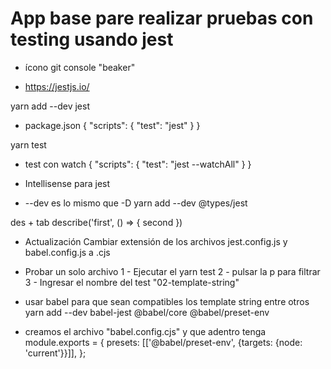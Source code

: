 # App base pare realizar pruebas con testing usando jest
- ícono git console "beaker"

- https://jestjs.io/

yarn add --dev jest

- package.json
{
  "scripts": {
    "test": "jest"
  }
}

yarn test


- test con watch
{
  "scripts": {
    "test": "jest --watchAll"
  }
}


- Intellisense para jest 
-  --dev es lo mismo que -D
yarn add --dev @types/jest



des + tab
describe('first', () => { second })


- Actualización
Cambiar extensión de los archivos jest.config.js y babel.config.js a .cjs





- Probar un solo archivo
 1 - Ejecutar el yarn test
 2 -  pulsar la p para filtrar
 3  - Ingresar el nombre del test "02-template-string"



- usar babel para que sean compatibles los template string entre otros
yarn add --dev babel-jest @babel/core @babel/preset-env


- creamos el archivo "babel.config.cjs" y que adentro tenga
module.exports = {
  presets: [['@babel/preset-env', {targets: {node: 'current'}}]],
};
